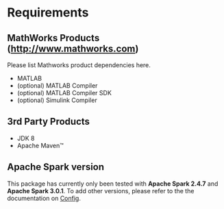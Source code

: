 # Requirements

## MathWorks Products (http://www.mathworks.com)

Please list Mathworks product dependencies here.
* MATLAB
* (optional) MATLAB Compiler
* (optional) MATLAB Compiler SDK
* (optional) Simulink Compiler

## 3rd Party Products

* JDK 8
* Apache Maven™

## Apache Spark version
This package has currently only been tested with **Apache Spark 2.4.7**
and **Apache Spark 3.0.1**. To add other versions, please refer to the 
the documentation on [Config](Config.md).


[//]: #  (Copyright 2021 The MathWorks, Inc.)

